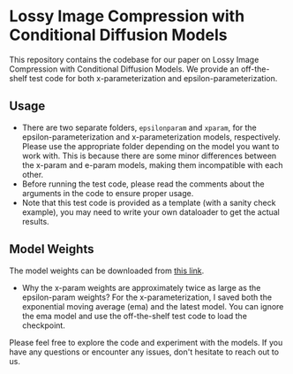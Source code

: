 # Lossy Image Compression with Conditional Diffusion Models

This repository contains the codebase for our paper on Lossy Image Compression with Conditional Diffusion Models. We provide an off-the-shelf test code for both x-parameterization and epsilon-parameterization.

## Usage

- There are two separate folders, `epsilonparam` and `xparam`, for the epsilon-parameterization and x-parameterization models, respectively. Please use the appropriate folder depending on the model you want to work with. This is because there are some minor differences between the x-param and e-param models, making them incompatible with each other.
- Before running the test code, please read the comments about the arguments in the code to ensure proper usage.
- Note that this test code is provided as a template (with a sanity check example), you may need to write your own dataloader to get the actual results.

## Model Weights

The model weights can be downloaded from [this link](https://drive.google.com/drive/folders/197Wl5cwjaCvrEvggMcyNeHOSxq2rDZ1F?usp=sharing).
- Why the x-param weights are approximately twice as large as the epsilon-param weights? For the x-parameterization, I saved both the exponential moving average (ema) and the latest model. You can ignore the ema model and use the off-the-shelf test code to load the checkpoint.

Please feel free to explore the code and experiment with the models. If you have any questions or encounter any issues, don't hesitate to reach out to us.